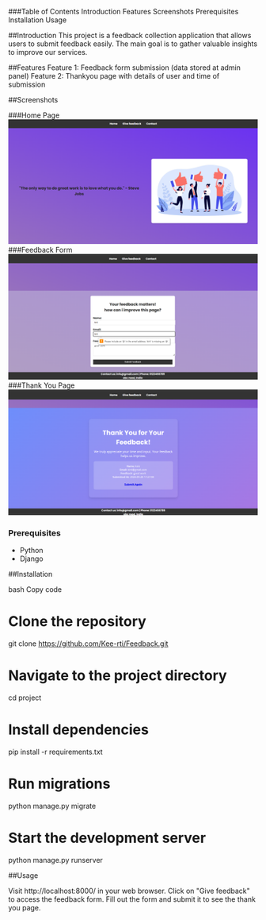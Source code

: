 ###Table of Contents
Introduction
Features
Screenshots
Prerequisites
Installation
Usage


##Introduction
This project is a feedback collection application that allows users to submit feedback easily. The main goal is to gather valuable insights to improve our services.

##Features
Feature 1: Feedback form submission (data stored at admin panel)
Feature 2: Thankyou page with details of user and time of submission

##Screenshots

###Home Page
![homepage](https://github.com/Kee-rti/Feedback/blob/master/project/media/home.png?raw=true)
###Feedback Form
![form](https://github.com/Kee-rti/Feedback/blob/master/project/media/form.png?raw=tue)
###Thank You Page
![thankyou](https://github.com/Kee-rti/Feedback/blob/master/project/media/thankyou.png?raw=true)

### Prerequisites
- Python
- Django


##Installation

bash
Copy code
# Clone the repository
git clone https://github.com/Kee-rti/Feedback.git

# Navigate to the project directory
cd project

# Install dependencies
pip install -r requirements.txt

# Run migrations
python manage.py migrate

# Start the development server
python manage.py runserver

##Usage

Visit http://localhost:8000/ in your web browser.
Click on "Give feedback" to access the feedback form.
Fill out the form and submit it to see the thank you page.
